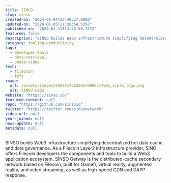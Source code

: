 ```yaml
---
title: SINSO
slug: sinso
created-on: "2024-01-04T22:40:27.988Z"
updated-on: "2024-01-05T21:38:54.539Z"
published-on: "2024-01-11T13:26:59.787Z"
featured: false
description: "SINSO builds Web3 infrastructure simplifying decentralized hot data cache and data governance."
category: tooling-productivity
tags:
  - developer-tools
  - data-retrieval
  - photo-video
tech:
  - filecoin
  - ipfs
image:
  url: /assets/images/65975173625957e0087c7501_sinso_logo.png
  alt: SINSO Logo
website: "https://sinso.io/"
featured-content: null
repo: "https://github.com/sinsoio"
twitter: "https://twitter.com/sinsonetwork"
video-url: null
year-joined: null
news-update: null
metadata: null
---
```


SINSO builds Web3 infrastructure simplifying decentralized hot data cache and data governance. As a Filecoin Layer2 infrastructure provider, SINO offers Filecoin developers the components and tools to build a Web3 application ecosystem. SINSO Getway is the distributed-cache secondary network based on Filecoin, built for Gamefi, virtual reality, augmented reality, and video streaming, as well as high-speed CDN and DAPP response.
